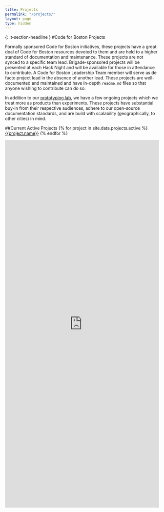 ```yaml
---
title: Projects
permalink: "/projects/"
layout: page
type: hidden
---
```


{: .t-section-headline }
#Code for Boston Projects

Formally sponsored Code for Boston initiatives, these projects have a great deal of Code for Boston resources devoted to them and are held to a higher standard of documentation and maintenance. These projects are not synced to a specific team lead. Brigade-sponsored projects will be presented at each Hack Night and will be available for those in attendance to contribute. A Code for Boston Leadership Team member will serve as de facto project lead in the absence of another lead. These projects are well-documented and maintained and have in-depth `readme.md` files so that anyone wishing to contribute can do so.


In addition to our [prototyping lab](/prototyping-lab/), we have a few ongoing projects which we treat more as products than experiments. These projects have substantial buy-in from their respective audiences, adhere to our open-source documentation standards, and are build with scalability (geographically, to other cities) in mind.

##Current Active Projects
{% for project in site.data.projects.active %}
  [{{project.name}}]({{project.url}})
{% endfor %}


<iframe src="https://docs.google.com/a/codeforboston.org/forms/d/1QosuVBXWVUH8vRHZChauOXRvPFQhwrn3vi0dDcZd80Y/viewform?embedded=true" width="100%" height="1200px" frameborder="0" marginheight="0" marginwidth="0">Loading...</iframe>
